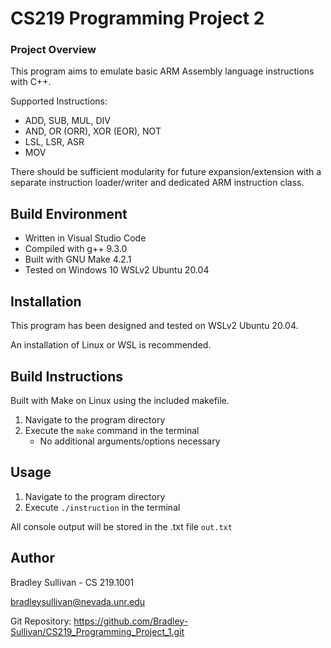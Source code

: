 # CS219 Programming Project 2
### Project Overview
This program aims to emulate basic ARM Assembly language instructions with C++.

Supported Instructions:
- ADD, SUB, MUL, DIV
- AND, OR (ORR), XOR (EOR), NOT
- LSL, LSR, ASR
- MOV

There should be sufficient modularity for future expansion/extension with a separate instruction loader/writer and dedicated ARM instruction class.


## Build Environment
- Written in Visual Studio Code
- Compiled with g++ 9.3.0
- Built with GNU Make 4.2.1
- Tested on Windows 10 WSLv2 Ubuntu 20.04

## Installation
This program has been designed and tested on WSLv2 Ubuntu 20.04.

An installation of Linux or WSL is recommended.

## Build Instructions
Built with Make on Linux using the included makefile.

1. Navigate to the program directory
2. Execute the `make` command in the terminal
    - No additional arguments/options necessary

## Usage
1. Navigate to the program directory
2. Execute `./instruction` in the terminal

All console output will be stored in the .txt file `out.txt`


## Author
Bradley Sullivan - CS 219.1001

bradleysullivan@nevada.unr.edu

Git Repository: https://github.com/Bradley-Sullivan/CS219_Programming_Project_1.git





